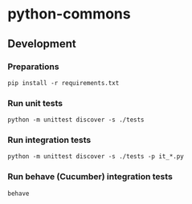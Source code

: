 # python-commons

## Development

### Preparations

```shell
pip install -r requirements.txt
```

### Run unit tests

```shell
python -m unittest discover -s ./tests
```

### Run integration tests

```shell
python -m unittest discover -s ./tests -p it_*.py
```

### Run behave (Cucumber) integration tests

```shell
behave
```

